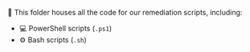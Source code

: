 📁 This folder houses all the code for our remediation scripts, including:

* 💻 PowerShell scripts (`.ps1`)
* ⚙️ Bash scripts (`.sh`)
